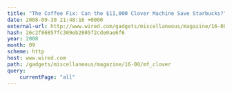 ```yaml
---
title: "The Coffee Fix: Can the $11,000 Clover Machine Save Starbucks?"
date: 2008-09-30 21:48:16 +0000
external-url: http://www.wired.com/gadgets/miscellaneous/magazine/16-08/mf_clover?currentPage=all
hash: 26c2f86857fc309eb2805f2cde0ae6f6
year: 2008
month: 09
scheme: http
host: www.wired.com
path: /gadgets/miscellaneous/magazine/16-08/mf_clover
query:
    currentPage: "all"
---
```



